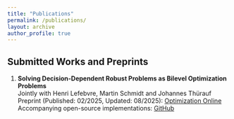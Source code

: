 ```yaml
---
title: "Publications"
permalink: /publications/
layout: archive
author_profile: true
---
```


## Submitted Works and Preprints

1. **Solving Decision-Dependent Robust Problems as Bilevel Optimization Problems**  
  Jointly with Henri Lefebvre, Martin Schmidt and Johannes Thürauf  
  Preprint (Published: 02/2025, Updated: 08/2025): [Optimization Online](https://optimization-online.org/2025/02/solving-decision-dependent-robust-problems-as-bilevel-optimization-problems/)  
  Accompanying open-source implementations: [GitHub](https://github.com/simstevens/ddro-via-bilevel)
